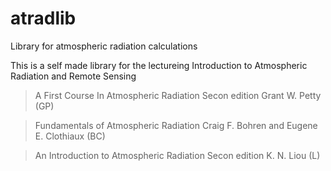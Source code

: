 # atradlib
Library for atmospheric radiation calculations

This is a self made library for the lectureing Introduction to Atmospheric Radiation and Remote Sensing
> A First Course In Atmospheric Radiation Secon edition Grant W. Petty (GP)

> Fundamentals of Atmospheric Radiation Craig F. Bohren and Eugene E. Clothiaux (BC)

> An Introduction to Atmospheric Radiation Secon edition K. N. Liou (L)

